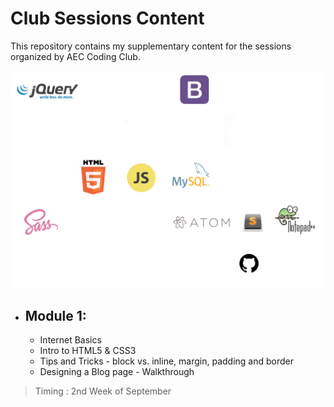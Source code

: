 # Club Sessions Content
This repository contains my supplementary content for the sessions organized by AEC Coding Club. 

![content-decoration](./assets/content-deco.png)

* ## Module 1:
    * Internet Basics
    * Intro to HTML5 & CSS3
    * Tips and Tricks - block vs. inline, margin, padding and border
    * Designing a Blog page - Walkthrough

> Timing : 2nd Week of September 

